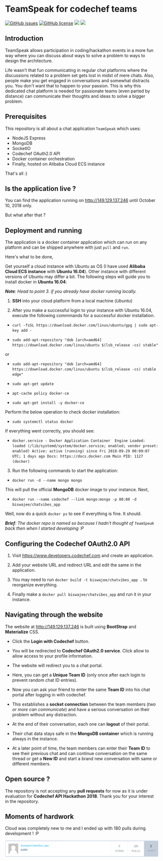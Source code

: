 # TeamSpeak for codechef teams

[![GitHub issues](https://img.shields.io/github/issues/Biswajee/TeamSpeak.svg)](https://github.com/Biswajee/TeamSpeak/issues)
[![GitHub license](https://img.shields.io/github/license/Biswajee/TeamSpeak.svg)](https://github.com/Biswajee/TeamSpeak/blob/master/LICENSE)
[![](https://images.microbadger.com/badges/image/biswajee/chatvibes_app.svg)](https://hub.docker.com/r/biswajee/chatvibes_app/)
[![](https://images.microbadger.com/badges/version/biswajee/chatvibes_app.svg)](https://hub.docker.com/r/biswajee/chatvibes_app/)

## Introduction
TeamSpeak allows participation in coding/hackathon events in a more fun way where you can discuss about ways to solve a problem to ways to design the architecture.

Life wasn't that fun communicating in regular chat platforms where the discussions related to a problem set gets lost in midst of mere chats. Also, people make you get engaged in conversations and somewhat distracts you. You don't want that to happen to your passion. This is why this dedicated chat platform is needed for passionate teams (even parted by distance) can communicate their thoughts and ideas to solve a bigger problem.

## Prerequisites

This repository is all about a chat application `TeamSpeak` which uses:
+ NodeJS Express
+ MongoDB
+ SocketIO
+ Codechef OAuth2.0 API
+ Docker container orchestration
+ Finally, hosted on Alibaba Cloud ECS instance

That's all :)

## Is the application live ?
You can find the application running on http://149.129.137.246 until October 10, 2018 only.

But what after that ?

## Deployment and running

The application is a docker container application which can run on any platform and can be shipped anywhere with just `pull` and `run`.

Here's what to be done,

Get yourself a cloud instance with Ubuntu as OS (I have used **Alibaba Cloud ECS instance** with **Ubuntu 16.04**). Other instance with different versions of Ubuntu may differ a bit. The following steps will guide you to install docker in **Ubuntu 16.04**:

_**Note**: Head to point 3. if you already have docker running locally._

1. **SSH** into your cloud platform from a local machine (*Ubuntu*)

2. After you make a successful login to your instance with Ubuntu 16.04, execute the following commmands for a successful docker installation.
 + `curl -fsSL https://download.docker.com/linux/ubuntu/gpg | sudo apt-key add -`

  + `sudo add-apt-repository "deb [arch=amd64] https://download.docker.com/linux/ubuntu $(lsb_release -cs) stable"`

  or

  + `sudo add-apt-repository "deb [arch=amd64] https://download.docker.com/linux/ubuntu $(lsb_release -cs) stable edge"`

  + `sudo apt-get update`

  + `apt-cache policy docker-ce`

  + `sudo apt-get install -y docker-ce`

  Perform the below operation to check docker installation:

  + `sudo systemctl status docker`

  If everything went correctly, you should see:

  + `docker.service - Docker Application Container  Engine Loaded: loaded (/lib/systemd/system/docker.service; enabled; vendor preset: enabled)
   Active: active (running) since Fri 2018-09-29 00:09:07 UTC; 1 days ago
     Docs: https://docs.docker.com
     Main PID: 1127 (docker)`

3. Run the following commands to start the application:
 + `docker run -d --name mongo mongo`

 This will pull the official **MongoDB** docker image to your instance. Next,
  + `docker run --name codechef --link mongo:mongo -p 80:80 -d biswajee/chatvibes_app`


  Well, now do a quick `docker ps` to see if everything is fine. It should.

  _**Brief**: The docker repo is named so because I hadn't thought of `TeamSpeak` back then when I started developing :P_

  ## Configuring the Codechef OAuth2.0 API

  1. Visit https://www.developers.codechef.com and create an application.

  2. Add your website URL and redirect URL and edit the same in the application.

  3. You may need to run `docker build -t biswajee/chatvibes_app .` to reorganize everything.

  4. Finally make a `docker pull biswajee/chatvibes_app` and run it in your instance.

## Navigating through the website

The website at http://149.129.137.246 is built using **BootStrap** and **Materialize** CSS.

+ Click the **Login with Codechef** button.

+ You will be redirected to **Codechef OAuth2.0 service**. Click allow to allow access to your profile information.

+ The website will redirect you to a chat portal.

+ Here, you can get a **Unique Team ID** (only once after each login to prevent random chat ID entries).

+ Now you can ask your friend to enter the same **Team ID** into his chat portal after logging in with codechef.

+ This establishes a **socket connection** between the team members (_two or more can communicate_) and have a serious conversation on their problem without any distraction.

+ At the end of their conversation, each one can **logout** of their portal.

+ Their chat data stays safe in the **MongoDB container** which is running always in the instance.

+ At a later point of time, the team members can enter their **Team ID** to see their previous chat and can continue conversation on the same thread or get a **New ID** and start a brand new conversation with same or different members.

## Open source ?

The repository is not accepting any **pull requests** for now as it is under evaluation for **Codechef API Hackathon 2018**. Thank you for your interest in the repository.

## Moments of hardwork
Cloud was completely new to me and I ended up with 180 pulls during development ! :P

![Alt text](screenshots/docker_repo.png?raw=true)
